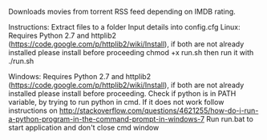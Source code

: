Downloads movies from torrent RSS feed depending on IMDB rating.

Instructions:
Extract files to a folder
Input details into config.cfg
Linux:
Requires Python 2.7 and httplib2 (https://code.google.com/p/httplib2/wiki/Install), if both are not already installed please install before proceeding
chmod +x run.sh then run it with ./run.sh

Windows:
Requires Python 2.7 and httplib2 (https://code.google.com/p/httplib2/wiki/Install), if both are not already installed please install before proceeding.
Check if python is in PATH variable, by trying to run python in cmd. If it does not work follow instructions on http://stackoverflow.com/questions/4621255/how-do-i-run-a-python-program-in-the-command-prompt-in-windows-7
Run run.bat to start application and don't close cmd window



